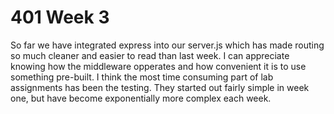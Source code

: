 # 401 Week 3

So far we have integrated express into our server.js which has made routing so much cleaner and easier to read than last week. I can appreciate knowing how the middleware opperates and how convenient it is to use something pre-built. I think the most time consuming part of lab assignments has been the testing. They started out fairly simple in week one, but have become exponentially more complex each week.